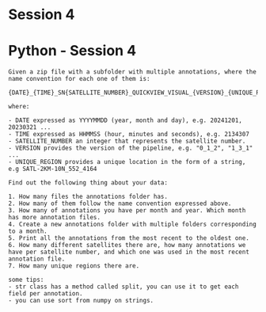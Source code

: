 # Session 4

# Python - Session 4
  
    Given a zip file with a subfolder with multiple annotations, where the name convention for each one of them is: 
    
    {DATE}_{TIME}_SN{SATELLITE_NUMBER}_QUICKVIEW_VISUAL_{VERSION}_{UNIQUE_REGION}.txt
    
    where:
    
    - DATE expressed as YYYYMMDD (year, month and day), e.g. 20241201, 20230321 ...
    - TIME expressed as HHMMSS (hour, minutes and seconds), e.g. 2134307
    - SATELLITE_NUMBER an integer that represents the satellite number.
    - VERSION provides the version of the pipeline, e.g. "0_1_2", "1_3_1" ...
    - UNIQUE_REGION provides a unique location in the form of a string, e.g SATL-2KM-10N_552_4164
    
    Find out the following thing about your data:
    
    1. How many files the annotations folder has.
    2. How many of them follow the name convention expressed above.
    3. How many of annotations you have per month and year. Which month has more annotation files.
    4. Create a new annotations folder with multiple folders corresponding to a month.
    5. Print all the annotations from the most recent to the oldest one. 
    6. How many different satellites there are, how many annotations we have per satellite number, and which one was used in the most recent annotation file. 
    7. How many unique regions there are.
    
    some tips:
    - str class has a method called split, you can use it to get each field per annotation.
    - you can use sort from numpy on strings.


